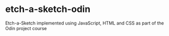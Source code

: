 # etch-a-sketch-odin
Etch-a-Sketch implemented using JavaScript, HTML and CSS as part of the Odin project course
